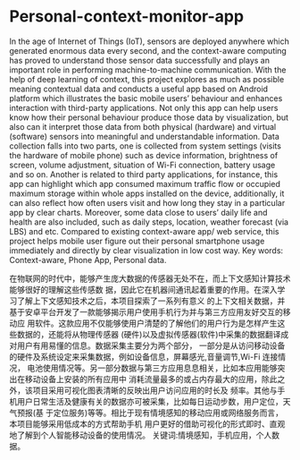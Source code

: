 # Personal-context-monitor-app


In the age of Internet of Things (IoT), sensors are deployed anywhere which generated enormous data every second, and the context-aware computing has proved to understand those sensor data successfully and plays an important role in performing machine-to-machine communication. With the help of deep learning of context, this project explores as much as possible meaning contextual data and conducts a useful app based on Android platform which illustrates the basic mobile users’ behaviour and enhances interaction with third-party applications. Not only this app can help users know how their personal behaviour produce those data by visualization, but also can it interpret those data from both physical (hardware) and virtual (software) sensors into meaningful and understandable information. Data collection falls into two parts, one is collected from system settings (visits the hardware of mobile phone) such as device information, brightness of screen, volume adjustment, situation of Wi-Fi connection, battery usage and so on. Another is related to third party applications, for instance, this app can highlight which app consumed maximum traffic flow or occupied maximum storage within whole apps installed on the device, additionally, it can also reflect how often users visit and how long they stay in a particular app by clear charts. Moreover, some data close to users’ daily life and health are also included, such as daily steps, location, weather forecast (via LBS) and etc. Compared to existing context-aware app/ web service, this project helps mobile user figure out their personal smartphone usage immediately and directly by clear visualization in low cost way.
Key words: Context-aware, Phone App, Personal data.



在物联网的时代中，能够产生庞大数据的传感器无处不在，而上下文感知计算技术能够很好的理解这些传感数 据，因此它在机器间通讯起着重要的作用。在深入学习了解上下文感知技术之后，本项目探索了一系列有意义 的上下文相关数据，并基于安卓平台开发了一款能够揭示用户使用手机行为并与第三方应用友好交互的移动应 用软件。这款应用不仅能够使用户清楚的了解他们的用户行为是怎样产生这些数据的，还能将从物理传感器 (硬件)以及虚拟传感器(软件)中采集的数据翻译成对用户有用易懂的信息。数据采集主要分为两个部分， 一部分是从访问移动设备的硬件及系统设定来采集数据，例如设备信息，屏幕感光,音量调节,Wi-Fi 连接情况， 电池使用情况等。另一部分数据与第三方应用息息相关，比如本应用能够突出在移动设备上安装的所有应用中 消耗流量最多的或占内存最大的应用，除此之外，该项目采用可视化图表清晰的反映出用户访问应用的时长及 频率。其他与手机用户日常生活及健康有关的数据亦可被采集，比如每日运动步数，用户定位，天气预报(基 于定位服务)等等。相比于现有情境感知的移动应用或网络服务而言，本项目能够采用低成本的方式帮助手机 用户更好的借助可视化的形式即时、直观地了解到个人智能移动设备的使用情况。
关键词:情境感知，手机应用，个人数据。
